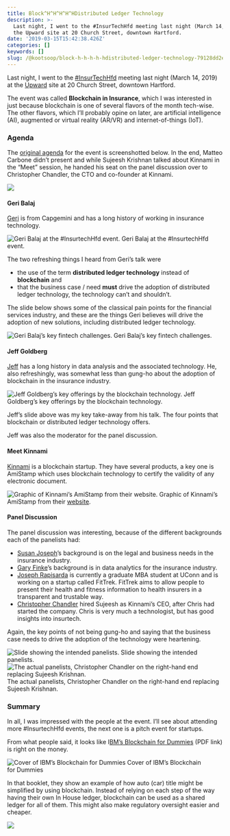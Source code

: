 ```yaml
---
title: Block^H^H^H^H^HDistributed Ledger Technology
description: >-
  Last night, I went to the #InsurTechHfd meeting last night (March 14, 2019) at
  the Upward site at 20 Church Street, downtown Hartford.
date: '2019-03-15T15:42:38.426Z'
categories: []
keywords: []
slug: /@kootsoop/block-h-h-h-h-hdistributed-ledger-technology-79128dd2e8d7
---
```


Last night, I went to the [#InsurTechHfd](https://twitter.com/InsurTechHfd) meeting last night (March 14, 2019) at the [Upward](https://www.moveupward.city/hartford) site at 20 Church Street, downtown Hartford.

The event was called **Blockchain in Insurance**, which I was interested in just because blockchain is one of several flavors of the month tech-wise. The other flavors, which I’ll probably opine on later, are artificial intelligence (AI), augmented or virtual reality (AR/VR) and internet-of-things (IoT).

### Agenda

The [original agenda](https://www.eventbrite.com/e/blockchain-in-insurance-tickets-55494366143?aff=sbtwt#) for the event is screenshotted below. In the end, Matteo Carbone didn’t present and while Sujeesh Krishnan talked about Kinnami in the “Meet” session, he handed his seat on the panel discussion over to Christopher Chandler, the CTO and co-founder at Kinnami.

![](https://cdn-images-1.medium.com/max/800/1*GXQMibixvxBD2C3EbK3J2w.png)

#### Geri Balaj

[Geri](https://www.linkedin.com/in/geraldine-geri-balaj-13a2a42/) is from Capgemini and has a long history of working in insurance technology.

![Geri Balaj at the #InsurtechHfd event.](https://cdn-images-1.medium.com/max/800/1*V1Jwj_Kk3cDztMVchFvO-A.jpeg)
Geri Balaj at the #InsurtechHfd event.

The two refreshing things I heard from Geri’s talk were

*   the use of the term **distributed ledger technology** instead of **blockchain** and
*   that the business case / need **must** drive the adoption of distributed ledger technology, the technology can’t and shouldn’t.

The slide below shows some of the classical pain points for the financial services industry, and these are the things Geri believes will drive the adoption of new solutions, including distributed ledger technology.

![Geri Balaj’s key fintech challenges.](https://cdn-images-1.medium.com/max/800/1*FsErKbE0mzVR7ycYzMV02w.jpeg)
Geri Balaj’s key fintech challenges.

#### Jeff Goldberg

[Jeff](https://www.linkedin.com/in/goldbergjeff/) has a long history in data analysis and the associated technology. He, also refreshingly, was somewhat less than gung-ho about the adoption of blockchain in the insurance industry.

![Jeff Goldberg’s key offerings by the blockchain technology.](https://cdn-images-1.medium.com/max/800/1*0iLr_qKcMTqFrJhBdlPUaQ.jpeg)
Jeff Goldberg’s key offerings by the blockchain technology.

Jeff’s slide above was my key take-away from his talk. The four points that blockchain or distributed ledger technology offers.

Jeff was also the moderator for the panel discussion.

#### Meet Kinnami

[Kinnami](https://www.kinnami.com/kinnami/) is a blockchain startup. They have several products, a key one is AmiStamp which uses blockchain technology to certify the validity of any electronic document.

![Graphic of Kinnami’s AmiStamp from their [website](https://www.kinnami.com/kinnami/).](https://cdn-images-1.medium.com/max/800/1*duTE51rkBNWjURecM2woCA.png)
Graphic of Kinnami’s AmiStamp from their [website](https://www.kinnami.com/kinnami/).

#### Panel Discussion

The panel discussion was interesting, because of the different backgrounds each of the panelists had:

*   [Susan Joseph](https://www.linkedin.com/in/susangjoseph/)’s background is on the legal and business needs in the insurance industry.
*   [Gary Finke](https://www.linkedin.com/in/gary-finke-7329693/)’s background is in data analytics for the insurance industry.
*   [Joseph Rapisarda](https://www.linkedin.com/in/josephrapisarda/) is currently a graduate MBA student at UConn and is working on a startup called FitTrek. FitTrek aims to allow people to present their health and fitness information to health insurers in a transparent and trustable way.
*   [Christopher Chandler](https://www.linkedin.com/in/chris-chandler-a2279/) hired Sujeesh as Kinnami’s CEO, after Chris had started the company. Chris is very much a technologist, but has good insights into insurtech.

Again, the key points of not being gung-ho and saying that the business case needs to drive the adoption of the technology were heartening.

![Slide showing the intended panelists.](https://cdn-images-1.medium.com/max/800/1*I2hp9tEK2C2K7yxlZhhVFg.jpeg)
Slide showing the intended panelists.![The actual panelists, Christopher Chandler on the right-hand end replacing Sujeesh Krishnan.](https://cdn-images-1.medium.com/max/800/1*uAQfQY7n6N4DDmu1I4SRXA.jpeg)
The actual panelists, Christopher Chandler on the right-hand end replacing Sujeesh Krishnan.

### Summary

In all, I was impressed with the people at the event. I’ll see about attending more #InsurtechHfd events, the next one is a pitch event for startups.

From what people said, it looks like I[BM’s Blockchain for Dummies](https://www.ibm.com/downloads/cas/D8O9VBAK) (PDF link) is right on the money.

![Cover of IBM’s Blockchain for Dummies](https://cdn-images-1.medium.com/max/800/1*O-6Kl_6ga2357KbLP53IgA.jpeg)
Cover of IBM’s Blockchain for Dummies

In that booklet, they show an example of how auto (car) title might be simplified by using blockchain. Instead of relying on each step of the way having their own In House ledger, blockchain can be used as a shared ledger for all of them. This might also make regulatory oversight easier and cheaper.

![](https://cdn-images-1.medium.com/max/800/1*OHbWFivz3XO_N8z2ZlaZmg.png)

